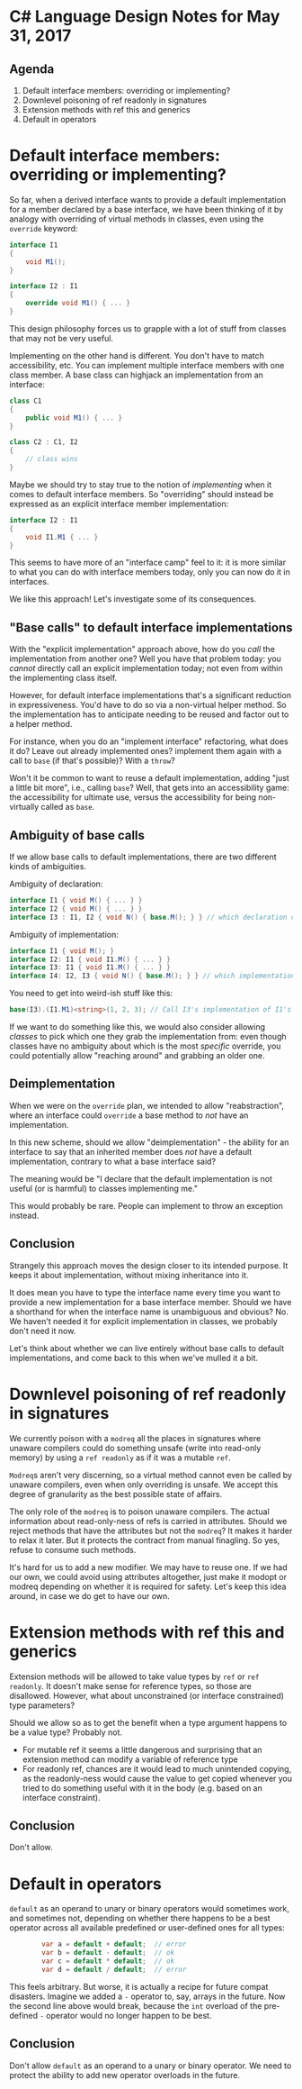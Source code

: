 # C# Language Design Notes for May 31, 2017

## Agenda

1. Default interface members: overriding or implementing?
2. Downlevel poisoning of ref readonly in signatures
3. Extension methods with ref this and generics
4. Default in operators


# Default interface members: overriding or implementing?

So far, when a derived interface wants to provide a default implementation for a member declared by a base interface, we have been thinking of it by analogy with overriding of virtual methods in classes, even using the `override` keyword:

``` c#
interface I1
{
	void M1();
}

interface I2 : I1
{
	override void M1() { ... }
}
```

This design philosophy forces us to grapple with a lot of stuff from classes that may not be very useful.

Implementing on the other hand is different. You don't have to match accessibility, etc. You can implement multiple interface members with one class member. A base class can highjack an implementation from an interface:

``` c#
class C1
{
	public void M1() { ... }
}

class C2 : C1, I2
{
	// class wins
}
```

Maybe we should try to stay true to the notion of *implementing* when it comes to default interface members. So "overriding" should instead be expressed as an explicit interface member implementation:

``` c#
interface I2 : I1
{
	void I1.M1 { ... }
}
```

This seems to have more of an "interface camp" feel to it: it is more similar to what you can do with interface members today, only you can now do it in interfaces.

We like this approach! Let's investigate some of its consequences.

## "Base calls" to default interface implementations

With the "explicit implementation" approach above, how do you *call* the implementation from another one? Well you have that problem today: you *cannot* directly call an explicit implementation today; not even from within the implementing class itself.

However, for default interface implementations that's a significant reduction in expressiveness. You'd have to do so via a non-virtual helper method. So the implementation has to anticipate needing to be reused and factor out to a helper method.

For instance, when you do an "implement interface" refactoring, what does it do? Leave out already implemented ones? implement them again with a call to `base` (if that's possible)? With a `throw`?

Won't it be common to want to reuse a default implementation, adding "just a little bit more", i.e., calling `base`? Well, that gets into an accessibility game: the accessibility for ultimate use, versus the accessibility for being non-virtually called as `base`. 

## Ambiguity of base calls

If we allow base calls to default implementations, there are two different kinds of ambiguities.

Ambiguity of declaration:

``` c#
interface I1 { void M() { ... } }
interface I2 { void M() { ... } }
interface I3 : I1, I2 { void N() { base.M(); } } // which declaration of M()?
```

Ambiguity of implementation:

``` c#
interface I1 { void M(); }
interface I2: I1 { void I1.M() { ... } }
interface I3: I1 { void I1.M() { ... } }
interface I4: I2, I3 { void N() { base.M(); } } // which implementation of M()?
```

You need to get into weird-ish stuff like this:

``` c#
base(I3).(I1.M1)<string>(1, 2, 3); // Call I3's implementation of I1's M1
```

If we want to do something like this, we would also consider allowing *classes* to pick which one they grab the implementation from: even though classes have no ambiguity about which is the most *specific* override, you could potentially allow "reaching around" and grabbing an older one.

## Deimplementation

When we were on the `override` plan, we intended to allow "reabstraction", where an interface could `override` a base method to *not* have an implementation.

In this new scheme, should we allow "deimplementation" - the ability for an interface to say that an inherited member does *not* have a default implementation, contrary to what a base interface said?

The meaning would be "I declare that the default implementation is not useful (or is harmful) to classes implementing me."

This would probably be rare. People can implement to throw an exception instead.

## Conclusion

Strangely this approach moves the design closer to its intended purpose. It keeps it about implementation, without mixing inheritance into it.

It does mean you have to type the interface name every time you want to provide a new implementation for a base interface member. Should we have a shorthand for when the interface name is unambiguous and obvious? No. We haven't needed it for explicit implementation in classes, we probably don't need it now.

Let's think about whether we can live entirely without base calls to default implementations, and come back to this when we've mulled it a bit.


# Downlevel poisoning of ref readonly in signatures

We currently poison with a `modreq` all the places in signatures where unaware compilers could do something unsafe (write into read-only memory) by using a `ref readonly` as if it was a mutable `ref`.

`Modreq`s aren't very discerning, so a virtual method cannot even be called by unaware compilers, even when only overriding is unsafe. We accept this degree of granularity as the best possible state of affairs.

The only role of the `modreq` is to poison unaware compilers. The actual information about read-only-ness of refs is carried in attributes. Should we reject methods that have the attributes but not the `modreq`? It makes it harder to relax it later. But it protects the contract from manual finagling. So yes, refuse to consume such methods.

It's hard for us to add a new modifier. We may have to reuse one. If we had our own, we could avoid using attributes altogether, just make it modopt or modreq depending on whether it is required for safety. Let's keep this idea around, in case we do get to have our own.


# Extension methods with ref this and generics

Extension methods will be allowed to take value types by `ref` or `ref readonly`. It doesn't make sense for reference types, so those are disallowed. However, what about unconstrained (or interface constrained) type parameters? 

Should we allow so as to get the benefit when a type argument happens to be a value type? Probably not. 

- For mutable ref it seems a little dangerous and surprising that an extension method can modify a variable of reference type
- For readonly ref, chances are it would lead to much unintended copying, as the readonly-ness would cause the value to get copied whenever you tried to do something useful with it in the body (e.g. based on an interface constraint).

## Conclusion
Don't allow.


# Default in operators

`default` as an operand to unary or binary operators would sometimes work, and sometimes not, depending on whether there happens to be a best operator across all available predefined or user-defined ones for all types:

``` c#
        var a = default + default;  // error
        var b = default - default;  // ok
        var c = default * default;  // ok
        var d = default / default;  // error
```

This feels arbitrary. But worse, it is actually a recipe for future compat disasters. Imagine we added a `-` operator to, say, arrays in the future. Now the second line above would break, because the `int` overload of the pre-defined `-` operator would no longer happen to be best.

## Conclusion
Don't allow `default` as an operand to a unary or binary operator. We need to protect the ability to add new operator overloads in the future.
